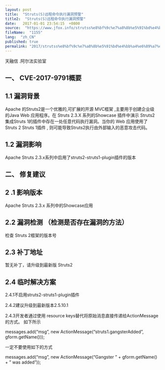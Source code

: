 ```yaml
---
layout: post
title:  "Struts(S)远程命令执行漏洞预警"
title2:  "Struts(S)远程命令执行漏洞预警"
date:   2017-01-01 23:54:15  +0800
source:  "https://www.jfox.info/strutss%e8%bf%9c%e7%a8%8b%e5%91%bd%e4%bb%a4%e6%89%a7%e8%a1%8c%e6%bc%8f%e6%b4%9e%e9%a2%84%e8%ad%a6.html"
fileName:  "1155"
lang:  "zh_CN"
published: true
permalink: "2017/strutss%e8%bf%9c%e7%a8%8b%e5%91%bd%e4%bb%a4%e6%89%a7%e8%a1%8c%e6%bc%8f%e6%b4%9e%e9%a2%84%e8%ad%a6.html"
---
```


天融信 .阿尔法实验室

##  一、 CVE-2017-9791概要

##  1.1 漏洞背景

 Apache 的Struts2是一个优雅的,可扩展的开源 MVC框架 ,主要用于创建企业级 的Java Web 应用程序。在 Struts 2.3.X 系列的Showcase 插件中演示 Struts2 集成Struts 1的插件中存在一处任意代码执行漏洞。当你的 Web 应用使用了 Struts 2 Struts 1插件 , 则可能导致Struts2执行由外部输入的恶意攻击代码。 

##  1.2 漏洞影响

Apache Struts 2.3.x系列中启用了struts2-struts1-plugin插件的版本

##  二、 修复建议

## 2 .1 影响版本

 Apache Struts 2.3.x 系列中的Showcase应用

##  2.2 漏洞检测 （检测是否存在漏洞的方法）

 检查 Struts 2框架的版本号 

##  2.3 补丁地址

 暂无补丁，请升级到最新版 Struts2

##  2.4 临时解决方案

2.4.1不启用struts2-struts1-plugin插件

2.4.2建议升级到最新版本2.5.10.1

 2.4.3开发者通过使用 resource keys替代将原始消息直接传递给ActionMessage的方式。 如下所示

messages.add(“msg”, new ActionMessage(“struts1.gangsterAdded”, gform.getName()));

一定不要使用如下的方式

messages.add(“msg”, new ActionMessage(“Gangster ” + gform.getName() + ” was added”));
